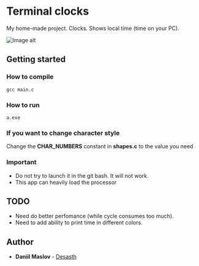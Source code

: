 # Terminal clocks

My home-made project. Clocks. Shows local time (time on your PC).

![Image alt](https://github.com/Desasth/Clocks/blob/master/images/screenshot.JPG)

## Getting started

### How to compile
    gcc main.c
### How to run
    a.exe
    
### If you want to change character style
Change the <b>CHAR_NUMBERS</b> constant in <b>shapes.c</b> to the value you need

### Important
 * Do not try to launch it in the git bash. It will not work.
 * This app can heavily load the processor

## TODO
 * Need do better perfomance (while cycle consumes too much).
 * Need to add ability to print time in different colors.

## Author
  - **Daniil Maslov** -
    [Desasth](https://github.com/Desasth)
